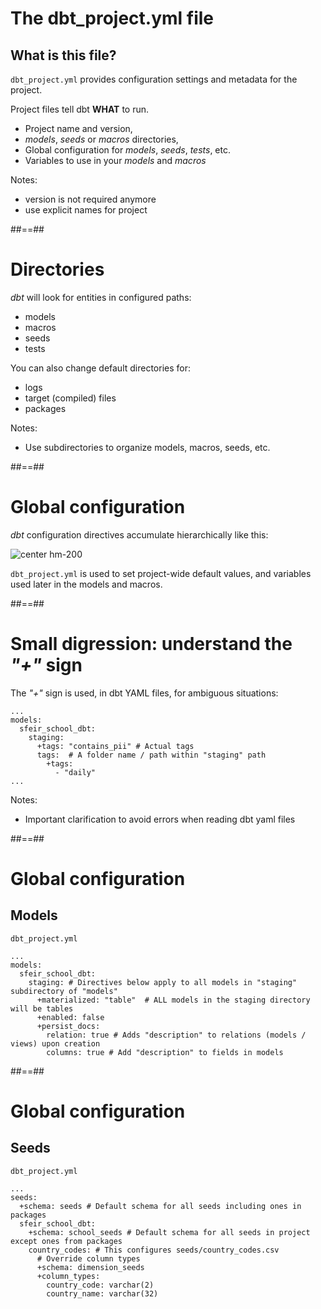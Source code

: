 <!-- .slide -->
# The dbt_project.yml file

## What is this file?

`dbt_project.yml` provides configuration settings and metadata for the project.

Project files tell dbt **WHAT** to run.

* Project name and version,
* _models_, _seeds_ or _macros_ directories,
* Global configuration for _models_, _seeds_, _tests_, etc.
* Variables to use in your _models_ and _macros_

Notes:
- version is not required anymore
- use explicit names for project

##==##
# Directories

_dbt_ will look for entities in configured paths:

* models
* macros
* seeds
* tests

You can also change default directories for:

* logs
* target (compiled) files
* packages

Notes:
- Use subdirectories to organize models, macros, seeds, etc.

##==##
# Global configuration

_dbt_ configuration directives accumulate hierarchically like this:

![center hm-200](./assets/images/docs/markdown/20-project-structure/dbt_configuration_directives.svg)

`dbt_project.yml` is used to set project-wide default values, and variables used later in the models and macros.

##==##
<!-- .slide: class="center with-code"-->
# Small digression: understand the _"+"_ sign 

The _"+"_ sign is used, in dbt YAML files, for ambiguous situations:

```yaml[]
...
models:
  sfeir_school_dbt:
    staging:
      +tags: "contains_pii" # Actual tags
      tags:  # A folder name / path within "staging" path
        +tags:
          - "daily"
...
```

Notes:
- Important clarification to avoid errors when reading dbt yaml files

##==##
<!-- .slide: class="with-code"-->
# Global configuration

## Models

`dbt_project.yml`
```yaml[]
...
models:
  sfeir_school_dbt:
    staging: # Directives below apply to all models in "staging" subdirectory of "models"
      +materialized: "table"  # ALL models in the staging directory will be tables
      +enabled: false
      +persist_docs:
        relation: true # Adds "description" to relations (models / views) upon creation
        columns: true # Add "description" to fields in models
```

##==##
<!-- .slide: class="with-code"-->
# Global configuration

## Seeds

`dbt_project.yml`
```yaml[]
...
seeds:
  +schema: seeds # Default schema for all seeds including ones in packages
  sfeir_school_dbt:
    +schema: school_seeds # Default schema for all seeds in project except ones from packages
    country_codes: # This configures seeds/country_codes.csv
      # Override column types
      +schema: dimension_seeds
      +column_types:
        country_code: varchar(2)
        country_name: varchar(32)
```
